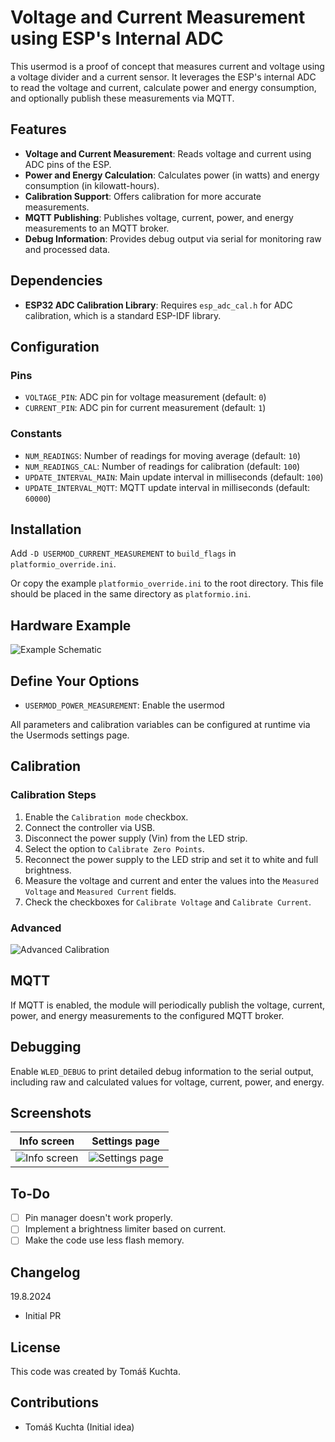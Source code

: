 # Voltage and Current Measurement using ESP's Internal ADC

This usermod is a proof of concept that measures current and voltage using a voltage divider and a current sensor. It leverages the ESP's internal ADC to read the voltage and current, calculate power and energy consumption, and optionally publish these measurements via MQTT.

## Features

- **Voltage and Current Measurement**: Reads voltage and current using ADC pins of the ESP.
- **Power and Energy Calculation**: Calculates power (in watts) and energy consumption (in kilowatt-hours).
- **Calibration Support**: Offers calibration for more accurate measurements.
- **MQTT Publishing**: Publishes voltage, current, power, and energy measurements to an MQTT broker.
- **Debug Information**: Provides debug output via serial for monitoring raw and processed data.

## Dependencies

- **ESP32 ADC Calibration Library**: Requires `esp_adc_cal.h` for ADC calibration, which is a standard ESP-IDF library.

## Configuration

### Pins

- `VOLTAGE_PIN`: ADC pin for voltage measurement (default: `0`)
- `CURRENT_PIN`: ADC pin for current measurement (default: `1`)

### Constants

- `NUM_READINGS`: Number of readings for moving average (default: `10`)
- `NUM_READINGS_CAL`: Number of readings for calibration (default: `100`)
- `UPDATE_INTERVAL_MAIN`: Main update interval in milliseconds (default: `100`)
- `UPDATE_INTERVAL_MQTT`: MQTT update interval in milliseconds (default: `60000`)

## Installation

Add `-D USERMOD_CURRENT_MEASUREMENT` to `build_flags` in `platformio_override.ini`.

Or copy the example `platformio_override.ini` to the root directory. This file should be placed in the same directory as `platformio.ini`.

## Hardware Example

![Example Schematic](./assets/img/example%20schematic.png "Example Schematic")

## Define Your Options

- `USERMOD_POWER_MEASUREMENT`: Enable the usermod

All parameters and calibration variables can be configured at runtime via the Usermods settings page.

## Calibration

### Calibration Steps

1. Enable the `Calibration mode` checkbox.
2. Connect the controller via USB.
3. Disconnect the power supply (Vin) from the LED strip.
4. Select the option to `Calibrate Zero Points`.
5. Reconnect the power supply to the LED strip and set it to white and full brightness.
6. Measure the voltage and current and enter the values into the `Measured Voltage` and `Measured Current` fields.
7. Check the checkboxes for `Calibrate Voltage` and `Calibrate Current`.

### Advanced

![Advanced Calibration](./assets/img/screenshot%203%20-%20settings.png "Advanced Calibration")

## MQTT

If MQTT is enabled, the module will periodically publish the voltage, current, power, and energy measurements to the configured MQTT broker.

## Debugging

Enable `WLED_DEBUG` to print detailed debug information to the serial output, including raw and calculated values for voltage, current, power, and energy.

## Screenshots

Info screen                                                              | Settings page
:-----------------------------------------------------------------------:|:-------------------------------------------------------------------------------:
![Info screen](./assets/img/screenshot%201%20-%20info.jpg "Info screen") | ![Settings page](./assets/img/screenshot%202%20-%20settings.png "Settings page")

## To-Do

- [ ] Pin manager doesn't work properly.
- [ ] Implement a brightness limiter based on current.
- [ ] Make the code use less flash memory.

## Changelog

19.8.2024
- Initial PR

## License

This code was created by Tomáš Kuchta.

## Contributions

- Tomáš Kuchta (Initial idea)